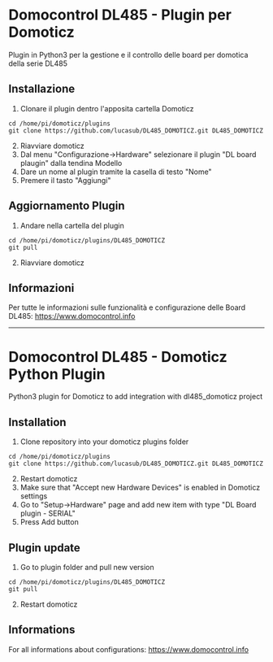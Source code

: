 # Domocontrol DL485 - Plugin per Domoticz
Plugin in Python3 per la gestione e il controllo delle board per domotica della serie DL485

## Installazione 

1. Clonare il plugin dentro l'apposita cartella Domoticz
```
cd /home/pi/domoticz/plugins
git clone https://github.com/lucasub/DL485_DOMOTICZ.git DL485_DOMOTICZ
```
2. Riavviare domoticz
3. Dal menu "Configurazione->Hardware" selezionare il plugin "DL board plaugin" dalla tendina Modello
4. Dare un nome al plugin tramite la casella di testo "Nome"
5. Premere il tasto "Aggiungi"

## Aggiornamento Plugin

1. Andare nella cartella del plugin
```
cd /home/pi/domoticz/plugins/DL485_DOMOTICZ
git pull
```
2. Riavviare domoticz

## Informazioni

Per tutte le informazioni sulle funzionalità e configurazione delle Board DL485: https://www.domocontrol.info

---

# Domocontrol DL485 - Domoticz Python Plugin
Python3 plugin for Domoticz to add integration with dl485_domoticz project

## Installation

1. Clone repository into your domoticz plugins folder
```
cd /home/pi/domoticz/plugins
git clone https://github.com/lucasub/DL485_DOMOTICZ.git DL485_DOMOTICZ
```
2. Restart domoticz
3. Make sure that "Accept new Hardware Devices" is enabled in Domoticz settings
4. Go to "Setup->Hardware" page and add new item with type "DL Board plugin - SERIAL"
5. Press Add button

## Plugin update

1. Go to plugin folder and pull new version
```
cd /home/pi/domoticz/plugins/DL485_DOMOTICZ
git pull
```
2. Restart domoticz

## Informations

For all informations about configurations: https://www.domocontrol.info
